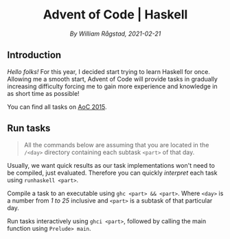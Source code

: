 <div align=center>
    <h1>Advent of Code | Haskell</h1>
    <em>By William Rågstad, 2021-02-21</em>
</div>


## Introduction

*Hello folks!*
For this year, I decided start trying to learn Haskell for once. Allowing me a smooth start, Advent of Code will provide tasks in gradually increasing difficulty forcing me to gain more experience and knowledge in as short time as possible!

You can find all tasks on [AoC 2015](https://adventofcode.com/2015).

## Run tasks
> All the commands below are assuming that you are located in the `/<day>` directory containing each subtask `<part>` of that day.

Usually, we want quick results as our task implementations won't need to be compiled, just evaluated.
Therefore you can quickly *interpret* each task using `runhaskell <part>`.

Compile a task to an executable using `ghc <part> && <part>`.
Where `<day>` is a number from *1 to 25* inclusive and `<part>` is a subtask of that particular day.

Run tasks interactively using `ghci <part>`, followed by calling the main function using `Prelude> main`.
